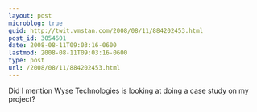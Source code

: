 ```yaml
---
layout: post
microblog: true
guid: http://twit.vmstan.com/2008/08/11/884202453.html
post_id: 3054601
date: 2008-08-11T09:03:16-0600
lastmod: 2008-08-11T09:03:16-0600
type: post
url: /2008/08/11/884202453.html
---
```

Did I mention Wyse Technologies is looking at doing a case study on my project?
